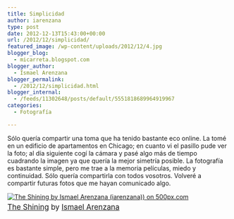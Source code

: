 ```yaml
---
title: Simplicidad
author: iarenzana
type: post
date: 2012-12-13T15:43:00+00:00
url: /2012/12/simplicidad/
featured_image: /wp-content/uploads/2012/12/4.jpg
blogger_blog:
  - micarreta.blogspot.com
blogger_author:
  - Ismael Arenzana
blogger_permalink:
  - /2012/12/simplicidad.html
blogger_internal:
  - /feeds/11302648/posts/default/5551818689964919967
categories:
  - Fotografía

---
```

Sólo quería compartir una toma que ha tenido bastante eco online. La tomé en un edificio de apartamentos en Chicago; en cuanto vi el pasillo pude ver la foto; al día siguiente cogí la cámara y pasé algo más de tiempo cuadrando la imagen ya que quería la mejor simetría posible. La fotografía es bastante simple, pero me trae a la memoria películas, miedo y continuidad. Sólo quería compartirla con todos vosotros. Volveré a compartir futuras fotos que me hayan comunicado algo.

[<img style="margin: 0 0 5px 0;" src="https://arenzana.org/wp-content/uploads/2012/12/4.jpg" alt="The Shining by Ismael Arenzana (iarenzana)) on 500px.com" border="0" />][1]  
<span style="font-size: 120%;"><a href="http://500px.com/photo/20378883">The Shining</a> by <a href="http://500px.com/iarenzana">Ismael Arenzana</a></span>

 [1]: http://500px.com/photo/20378883